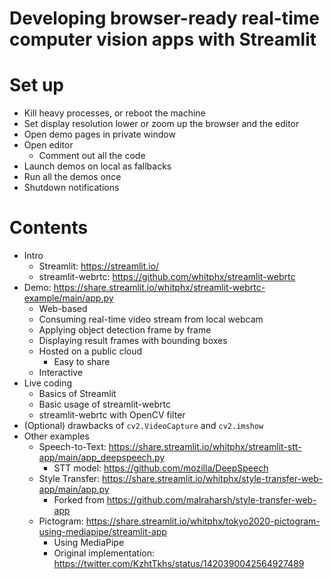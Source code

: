 # Developing browser-ready real-time computer vision apps with Streamlit

# Set up
* Kill heavy processes, or reboot the machine
* Set display resolution lower or zoom up the browser and the editor
* Open demo pages in private window
* Open editor
  * Comment out all the code
* Launch demos on local as fallbacks
* Run all the demos once
* Shutdown notifications

# Contents
* Intro
  * Streamlit: https://streamlit.io/
  * streamlit-webrtc: https://github.com/whitphx/streamlit-webrtc
* Demo: https://share.streamlit.io/whitphx/streamlit-webrtc-example/main/app.py
  * Web-based
  * Consuming real-time video stream from local webcam
  * Applying object detection frame by frame
  * Displaying result frames with bounding boxes
  * Hosted on a public cloud
    * Easy to share
  * Interactive
* Live coding
  * Basics of Streamlit
  * Basic usage of streamlit-webrtc
  * streamlit-webrtc with OpenCV filter
* (Optional) drawbacks of `cv2.VideoCapture` and `cv2.imshow`
* Other examples
  * Speech-to-Text: https://share.streamlit.io/whitphx/streamlit-stt-app/main/app_deepspeech.py
    * STT model: https://github.com/mozilla/DeepSpeech
  * Style Transfer: https://share.streamlit.io/whitphx/style-transfer-web-app/main/app.py
    * Forked from https://github.com/malraharsh/style-transfer-web-app
  * Pictogram: https://share.streamlit.io/whitphx/tokyo2020-pictogram-using-mediapipe/streamlit-app
    * Using MediaPipe
    * Original implementation: https://twitter.com/KzhtTkhs/status/1420390042564927489

